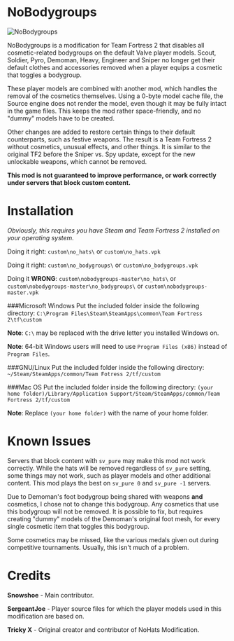 NoBodygroups
============

![NoBodygroups](http://i.imgur.com/O4FjIBC.jpg "NoBodygroups")

NoBodygroups is a modification for Team Fortress 2 that disables all cosmetic-related bodygroups on the default Valve player models. Scout, Soldier, Pyro, Demoman, Heavy, Engineer and Sniper no longer get their default clothes and accessories removed when a player equips a cosmetic that toggles a bodygroup.

These player models are combined with another mod, which handles the removal of the cosmetics themselves. Using a 0-byte model cache file, the Source engine does not render the model, even though it may be fully intact in the game files. This keeps the mod rather space-friendly, and no "dummy" models have to be created.

Other changes are added to restore certain things to their default counterparts, such as festive weapons. The result is a Team Fortress 2 without cosmetics, unusual effects, and other things. It is similar to the original TF2 before the Sniper vs. Spy update, except for the new unlockable weapons, which cannot be removed.

**This mod is not guaranteed to improve performance, or work correctly under servers that block custom content.**

Installation
==========

*Obviously, this requires you have Steam and Team Fortress 2 installed on your operating system.*

Doing it right: `custom\no_hats\` or `custom\no_hats.vpk`

Doing it right: `custom\no_bodygroups\` or `custom\no_bodygroups.vpk`

Doing it **WRONG**: `custom\nobodygroups-master\no_hats\` or `custom\nobodygroups-master\no_bodygroups\` or `custom\nobodygroups-master.vpk`

###Microsoft Windows
Put the included folder inside the following directory: `C:\Program Files\Steam\SteamApps\common\Team Fortress 2\tf\custom`

**Note**: `C:\` may be replaced with the drive letter you installed Windows on.

**Note**: 64-bit Windows users will need to use `Program Files (x86)` instead of `Program Files`.

###GNU/Linux
Put the included folder inside the following directory: `~/Steam/SteamApps/common/Team Fotress 2/tf/custom`

###Mac OS
Put the included folder inside the following directory: `(your home folder)/Library/Application Support/Steam/SteamApps/common/Team Fortress 2/tf/custom`

**Note**: Replace `(your home folder)` with the name of your home folder.

Known Issues
==========

Servers that block content with `sv_pure` may make this mod not work correctly. While the hats will be removed regardless of `sv_pure` setting, some things may not work, such as player models and other additional content. This mod plays the best on `sv_pure 0` and `sv_pure -1` servers.

Due to Demoman's foot bodygroup being shared with weapons **and** cosmetics, I chose not to change this bodygroup. Any cosmetics that use this bodygroup will not be removed. It is possible to fix, but requires creating "dummy" models of the Demoman's original foot mesh, for every single cosmetic item that toggles this bodygroup.

Some cosmetics may be missed, like the various medals given out during competitive tournaments. Usually, this isn't much of a problem.

Credits
==========

**Snowshoe** - Main contributor.

**SergeantJoe** - Player source files for which the player models used in this modification are based on.

**Tricky X** - Original creator and contributor of NoHats Modification.
